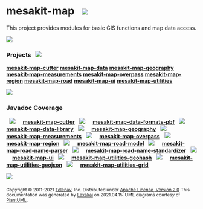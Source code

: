 # mesakit-map &nbsp;&nbsp;![](https://www.kivakit.org/images/map-40.png)

This project provides modules for basic GIS functions and map data access.

![](https://www.kivakit.org/images/horizontal-line.png)

[//]: # (start-user-text)



[//]: # (end-user-text)

### Projects &nbsp; ![](https://www.kivakit.org/images/gears-40.png)

[**mesakit-map-cutter**](cutter/README.md)
[**mesakit-map-data**](data/README.md)
[**mesakit-map-geography**](geography/README.md)
[**mesakit-map-measurements**](measurements/README.md)
[**mesakit-map-overpass**](overpass/README.md)
[**mesakit-map-region**](region/README.md)
[**mesakit-map-road**](road/README.md)
[**mesakit-map-ui**](ui/README.md)
[**mesakit-map-utilities**](utilities/README.md)

![](https://www.kivakit.org/images/short-horizontal-line.png)

### Javadoc Coverage

&nbsp;  ![](https://www.kivakit.org/images/meter-30-12.png) &nbsp; &nbsp; [**mesakit-map-cutter**](cutter/README.md)
&nbsp;  ![](https://www.kivakit.org/images/meter-40-12.png) &nbsp; &nbsp; [**mesakit-map-data-formats-pbf**](pbf/README.md)
&nbsp;  ![](https://www.kivakit.org/images/meter-50-12.png) &nbsp; &nbsp; [**mesakit-map-data-library**](library/README.md)
&nbsp;  ![](https://www.kivakit.org/images/meter-40-12.png) &nbsp; &nbsp; [**mesakit-map-geography**](geography/README.md)
&nbsp;  ![](https://www.kivakit.org/images/meter-60-12.png) &nbsp; &nbsp; [**mesakit-map-measurements**](measurements/README.md)
&nbsp;  ![](https://www.kivakit.org/images/meter-10-12.png) &nbsp; &nbsp; [**mesakit-map-overpass**](overpass/README.md)
&nbsp;  ![](https://www.kivakit.org/images/meter-40-12.png) &nbsp; &nbsp; [**mesakit-map-region**](region/README.md)
&nbsp;  ![](https://www.kivakit.org/images/meter-40-12.png) &nbsp; &nbsp; [**mesakit-map-road-model**](model/README.md)
&nbsp;  ![](https://www.kivakit.org/images/meter-50-12.png) &nbsp; &nbsp; [**mesakit-map-road-name-parser**](name-parser/README.md)
&nbsp;  ![](https://www.kivakit.org/images/meter-30-12.png) &nbsp; &nbsp; [**mesakit-map-road-name-standardizer**](name-standardizer/README.md)
&nbsp;  ![](https://www.kivakit.org/images/meter-40-12.png) &nbsp; &nbsp; [**mesakit-map-ui**](ui/README.md)
&nbsp;  ![](https://www.kivakit.org/images/meter-40-12.png) &nbsp; &nbsp; [**mesakit-map-utilities-geohash**](geohash/README.md)
&nbsp;  ![](https://www.kivakit.org/images/meter-30-12.png) &nbsp; &nbsp; [**mesakit-map-utilities-geojson**](geojson/README.md)
&nbsp;  ![](https://www.kivakit.org/images/meter-50-12.png) &nbsp; &nbsp; [**mesakit-map-utilities-grid**](grid/README.md)

[//]: # (start-user-text)



[//]: # (end-user-text)

![](https://www.kivakit.org/images/horizontal-line.png)

<sub>Copyright &#169; 2011-2021 [Telenav](http://telenav.com), Inc. Distributed under [Apache License, Version 2.0](LICENSE)</sub>
<sub>This documentation was generated by [Lexakai](https://github.com/Telenav/lexakai) on 2021.04.15. UML diagrams courtesy
of [PlantUML](http://plantuml.com).</sub>
